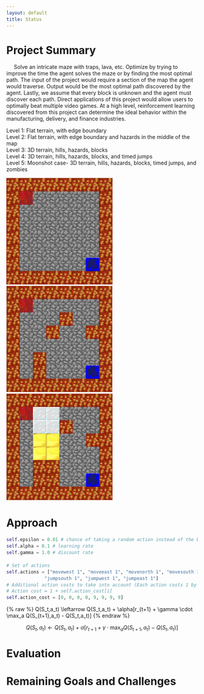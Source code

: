 ```yaml
---
layout: default
title: Status
---
```




# Project Summary
&nbsp;&nbsp;&nbsp;&nbsp; Solve an intricate maze with traps, lava, etc. Optimize by trying to improve the time the agent solves the maze or by finding the most optimal path. The input of the project would require a section of the map the agent would traverse. Output would be the most optimal path discovered by the agent. Lastly, we assume that every block is unknown and the agent must discover each path. Direct applications of this project would allow users to optimally beat multiple video games. At a high level, reinforcement learning discovered from this project can determine the ideal behavior within the manufacturing, delivery, and finance industries.

Level 1: Flat terrain, with edge boundary   
Level 2: Flat terrain, with edge boundary and hazards in the middle of the map  
Level 3: 3D terrain, hills, hazards, blocks  
Level 4: 3D terrain, hills, hazards, blocks, and timed jumps  
Level 5: Moonshot case- 3D terrain, hills, hazards, blocks, timed jumps, and zombies    

<img src="images/level1.jpeg" title="level 1 map" width="280" height="280" /> <img src="images/level2.jpeg" title="level 2 map" width="280" height="280" /> <img src="images/level3.jpeg" title="level 3 map" width="280" height="280" />



# Approach

```python
self.epsilon = 0.01 # chance of taking a random action instead of the best
self.alpha = 0.1 # learning rate
self.gamma = 1.0 # discount rate
        
# Set of actions
self.actions = ["movewest 1", "moveeast 1", "movenorth 1", "movesouth 1", "jumpnorth 1", \
		      "jumpsouth 1", "jumpwest 1", "jumpeast 1"]
# Additional action costs to take into account (Each action costs 1 by default). 
# Action cost = 1 + self.action_cost[i]
self.action_cost = [0, 0, 0, 0, 9, 9, 9, 9]
```

 {% raw %}
	Q(S_t,a_t) \leftarrow Q(S_t,a_t) + \alpha[r_{t+1} + \gamma \cdot \max_a Q(S_{t+1},a_t)  -  Q(S_t,a_t)]
 {% endraw %}

 $$ Q(S_t,a_t) \leftarrow Q(S_t,a_t) + \alpha[r_{t+1} + \gamma \cdot \max_a Q(S_{t+1},a_t)  -  Q(S_t,a_t)] $$



# Evaluation


# Remaining Goals and Challenges